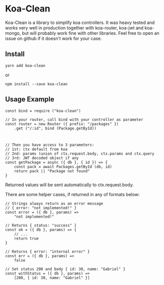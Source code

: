 # Koa-Clean

Koa-Clean is a library to simplify koa controllers. It was heavy tested and works very well in production together with koa-router, koa-jwt and koa-mongo, but will probably work fine with other libraries. Feel free to open an issue on github if it doesn't work for your case.

## Install
    
    yarn add koa-clean
or

    npm install --save koa-clean

## Usage Example
    const bind = require ("koa-clean")
    
    // In your router, call bind with your controller as parameter
    const router = new Router ({ prefix: "/packages" }) 
        .get ("/:id", bind (Package.getById))
#

    // Then you have access to 3 parameters:
    // 1st: ctx default from koa
    // 2nd: params (union of ctx.request.body, ctx.params and ctx.query
    // 3rd: JWT decoded object if any
    const getPackage = async ({ db }, { id }) => {
        const pack = await Packages.getById (db, id)
        return pack || "Package not found"
    }

Returned values will be sent automatically to ctx.request.body.

There are some helper cases, if returned in any of formats below:

    // Strings always return as an error message
    // { error: "not implemented!" }
    const error = ({ db }, params) =>
        "not implemented!"

    // Returns { status: "success" }
    const ok = ({ db }, params) => {
        // ...
        return true
    }
    
    // Returns { error: "internal error" }
    const err = ({ db }, params) =>
        false

    // Set status 200 and body { id: 30, name: "Gabriel" }
    const withStatus = ({ db }, params) =>
        [200, { id: 30, name: "Gabriel" }]
    
